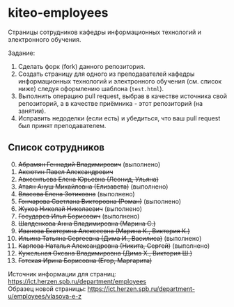 # kiteo-employees
Страницы сотрудников кафедры информационных технологий и электронного обучения. 

Задание:
1. Сделать форк (fork) данного репозитория. 
2. Создать страницу для одного из преподавателей кафедры информационных технологий и электронного обучения (см. список ниже) следуя оформлению шаблона (```test.html```).
3. Выполнить операцию pull request, выбрав в качестве источника свой репозиторий, а в качестве приёмника - этот репозиторий (на занятии).
4. Исправить недоделки (если есть) и убедиться, что ваш pull request был принят преподавателем.

## Список сотрудников

0. ~~Абрамян Геннадий Владимирович~~ (выполнено)
1. ~~Аксютин Павел Александрович~~
2. ~~Авксентьева Елена Юрьевна (Леонид, Ульяна)~~
3. ~~Атаян Ануш Михайловна (Елизавета)~~ (выполнено)
4. ~~Власова Елена Зотиковна~~ (выполнено)
5. ~~Гончарова Светлана Викторовна (Роман)~~ (выполнено)
6. ~~Жуков Николай Николаевич~~ (выполнено)
7. ~~Государев Илья Борисович~~ (выполнено)
8. ~~Шалденкова Анна Владимировна (Марина С.)~~
9. ~~Иванова Екатерина Алексеевна (Марина К., Виктория К.)~~
10. ~~Ильина Татьяна Сергеевна (Дима И., Василиса)~~ (выполнено)
11. ~~Карпова Наталья Александровна (Никита, Сергей)~~ (выполнено)
12. ~~Кужельная Оксана Владимировна (Дима Х., Виктория Ш.)~~
13. ~~Готская Ирина Борисовна (Егор, Маргарита)~~

Источник информации для страниц: https://ict.herzen.spb.ru/department/employees  
Образец новой страницы: https://ict.herzen.spb.ru/department-u/employees/vlasova-e-z

